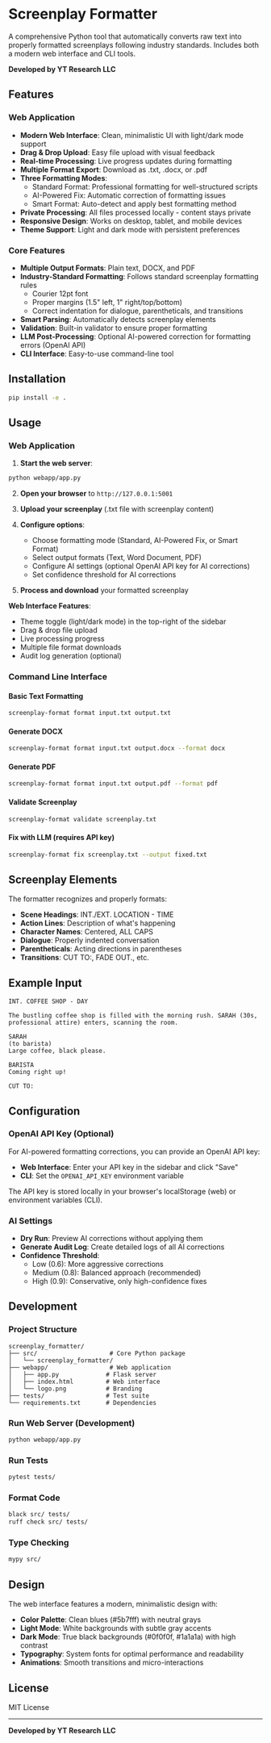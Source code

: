 # Screenplay Formatter

A comprehensive Python tool that automatically converts raw text into properly formatted screenplays following industry standards. Includes both a modern web interface and CLI tools.

**Developed by YT Research LLC**

## Features

### Web Application
- **Modern Web Interface**: Clean, minimalistic UI with light/dark mode support
- **Drag & Drop Upload**: Easy file upload with visual feedback
- **Real-time Processing**: Live progress updates during formatting
- **Multiple Format Export**: Download as .txt, .docx, or .pdf
- **Three Formatting Modes**:
  - Standard Format: Professional formatting for well-structured scripts
  - AI-Powered Fix: Automatic correction of formatting issues
  - Smart Format: Auto-detect and apply best formatting method
- **Private Processing**: All files processed locally - content stays private
- **Responsive Design**: Works on desktop, tablet, and mobile devices
- **Theme Support**: Light and dark mode with persistent preferences

### Core Features
- **Multiple Output Formats**: Plain text, DOCX, and PDF
- **Industry-Standard Formatting**: Follows standard screenplay formatting rules
  - Courier 12pt font
  - Proper margins (1.5" left, 1" right/top/bottom)
  - Correct indentation for dialogue, parentheticals, and transitions
- **Smart Parsing**: Automatically detects screenplay elements
- **Validation**: Built-in validator to ensure proper formatting
- **LLM Post-Processing**: Optional AI-powered correction for formatting errors (OpenAI API)
- **CLI Interface**: Easy-to-use command-line tool

## Installation

```bash
pip install -e .
```

## Usage

### Web Application

1. **Start the web server**:
```bash
python webapp/app.py
```

2. **Open your browser** to `http://127.0.0.1:5001`

3. **Upload your screenplay** (.txt file with screenplay content)

4. **Configure options**:
   - Choose formatting mode (Standard, AI-Powered Fix, or Smart Format)
   - Select output formats (Text, Word Document, PDF)
   - Configure AI settings (optional OpenAI API key for AI corrections)
   - Set confidence threshold for AI corrections

5. **Process and download** your formatted screenplay

**Web Interface Features**:
- Theme toggle (light/dark mode) in the top-right of the sidebar
- Drag & drop file upload
- Live processing progress
- Multiple file format downloads
- Audit log generation (optional)

### Command Line Interface

#### Basic Text Formatting
```bash
screenplay-format format input.txt output.txt
```

#### Generate DOCX
```bash
screenplay-format format input.txt output.docx --format docx
```

#### Generate PDF
```bash
screenplay-format format input.txt output.pdf --format pdf
```

#### Validate Screenplay
```bash
screenplay-format validate screenplay.txt
```

#### Fix with LLM (requires API key)
```bash
screenplay-format fix screenplay.txt --output fixed.txt
```

## Screenplay Elements

The formatter recognizes and properly formats:
- **Scene Headings**: INT./EXT. LOCATION - TIME
- **Action Lines**: Description of what's happening
- **Character Names**: Centered, ALL CAPS
- **Dialogue**: Properly indented conversation
- **Parentheticals**: Acting directions in parentheses
- **Transitions**: CUT TO:, FADE OUT., etc.

## Example Input

```
INT. COFFEE SHOP - DAY

The bustling coffee shop is filled with the morning rush. SARAH (30s, professional attire) enters, scanning the room.

SARAH
(to barista)
Large coffee, black please.

BARISTA
Coming right up!

CUT TO:
```

## Configuration

### OpenAI API Key (Optional)
For AI-powered formatting corrections, you can provide an OpenAI API key:
- **Web Interface**: Enter your API key in the sidebar and click "Save"
- **CLI**: Set the `OPENAI_API_KEY` environment variable

The API key is stored locally in your browser's localStorage (web) or environment variables (CLI).

### AI Settings
- **Dry Run**: Preview AI corrections without applying them
- **Generate Audit Log**: Create detailed logs of all AI corrections
- **Confidence Threshold**:
  - Low (0.6): More aggressive corrections
  - Medium (0.8): Balanced approach (recommended)
  - High (0.9): Conservative, only high-confidence fixes

## Development

### Project Structure
```
screenplay_formatter/
├── src/                    # Core Python package
│   └── screenplay_formatter/
├── webapp/                 # Web application
│   ├── app.py             # Flask server
│   ├── index.html         # Web interface
│   └── logo.png           # Branding
├── tests/                 # Test suite
└── requirements.txt       # Dependencies
```

### Run Web Server (Development)
```bash
python webapp/app.py
```

### Run Tests
```bash
pytest tests/
```

### Format Code
```bash
black src/ tests/
ruff check src/ tests/
```

### Type Checking
```bash
mypy src/
```

## Design

The web interface features a modern, minimalistic design with:
- **Color Palette**: Clean blues (#5b7fff) with neutral grays
- **Light Mode**: White backgrounds with subtle gray accents
- **Dark Mode**: True black backgrounds (#0f0f0f, #1a1a1a) with high contrast
- **Typography**: System fonts for optimal performance and readability
- **Animations**: Smooth transitions and micro-interactions

## License

MIT License

---

**Developed by YT Research LLC**